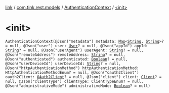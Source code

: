 [link](../../index.md) / [com.tink.rest.models](../index.md) / [AuthenticationContext](index.md) / [&lt;init&gt;](./-init-.md)

# &lt;init&gt;

`AuthenticationContext(@Json("metadata") metadata: `[`Map`](https://kotlinlang.org/api/latest/jvm/stdlib/kotlin.collections/-map/index.html)`<`[`String`](https://kotlinlang.org/api/latest/jvm/stdlib/kotlin/-string/index.html)`, `[`String`](https://kotlinlang.org/api/latest/jvm/stdlib/kotlin/-string/index.html)`>? = null, @Json("user") user: `[`User`](../-user/index.md)`? = null, @Json("appId") appId: `[`String`](https://kotlinlang.org/api/latest/jvm/stdlib/kotlin/-string/index.html)`? = null, @Json("userAgent") userAgent: `[`String`](https://kotlinlang.org/api/latest/jvm/stdlib/kotlin/-string/index.html)`? = null, @Json("remoteAddress") remoteAddress: `[`String`](https://kotlinlang.org/api/latest/jvm/stdlib/kotlin/-string/index.html)`? = null, @Json("authenticated") authenticated: `[`Boolean`](https://kotlinlang.org/api/latest/jvm/stdlib/kotlin/-boolean/index.html)`? = null, @Json("userDeviceId") userDeviceId: `[`String`](https://kotlinlang.org/api/latest/jvm/stdlib/kotlin/-string/index.html)`? = null, @Json("httpAuthenticationMethod") httpAuthenticationMethod: HttpAuthenticationMethodEnum? = null, @Json("oauth2Client") oauth2Client: `[`OAuth2Client`](../-o-auth2-client/index.md)`? = null, @Json("client") client: `[`Client`](../-client/index.md)`? = null, @Json("clientType") clientType: ClientTypeEnum? = null, @Json("administrativeMode") administrativeMode: `[`Boolean`](https://kotlinlang.org/api/latest/jvm/stdlib/kotlin/-boolean/index.html)`? = null)`